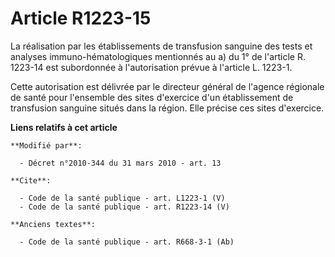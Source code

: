 # Article R1223-15

La réalisation par les établissements de transfusion sanguine des tests et analyses immuno-hématologiques mentionnés au a) du
1° de l'article R. 1223-14 est subordonnée à l'autorisation prévue à l'article L. 1223-1.

Cette autorisation est délivrée par le directeur général de l'agence régionale de santé pour l'ensemble des sites d'exercice
d'un établissement de transfusion sanguine situés dans la région. Elle précise ces sites d'exercice.

**Liens relatifs à cet article**

	**Modifié par**:

	  - Décret n°2010-344 du 31 mars 2010 - art. 13

	**Cite**:

	  - Code de la santé publique - art. L1223-1 (V)
	  - Code de la santé publique - art. R1223-14 (V)

	**Anciens textes**:

	  - Code de la santé publique - art. R668-3-1 (Ab)
